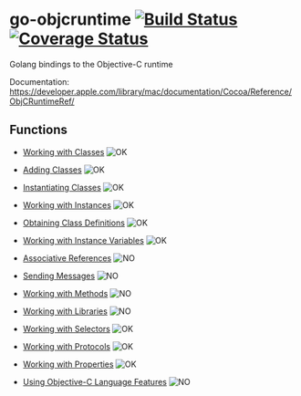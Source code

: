 go-objcruntime [![Build Status](https://travis-ci.org/maxence-charriere/go-objcruntime.svg)](https://travis-ci.org/maxence-charriere/go-objcruntime) [![Coverage Status](https://coveralls.io/repos/maxence-charriere/go-objcruntime/badge.svg?branch=master&service=github&random=)](https://coveralls.io/github/maxence-charriere/go-objcruntime?branch=master)
========

Golang bindings to the Objective-C runtime

Documentation: https://developer.apple.com/library/mac/documentation/Cocoa/Reference/ObjCRuntimeRef/

Functions
---------------

- [Working with Classes](https://developer.apple.com/library/mac/documentation/Cocoa/Reference/ObjCRuntimeRef/#//apple_ref/doc/uid/TP40001418-CH1g-126286)
![OK](https://upload.wikimedia.org/wikipedia/commons/thumb/8/80/Symbol_OK.svg/16px-Symbol_OK.svg.png)

- [Adding Classes](https://developer.apple.com/library/mac/documentation/Cocoa/Reference/ObjCRuntimeRef/#//apple_ref/doc/uid/TP40001418-CH1g-211911)
![OK](https://upload.wikimedia.org/wikipedia/commons/thumb/8/80/Symbol_OK.svg/16px-Symbol_OK.svg.png)

- [Instantiating Classes](https://developer.apple.com/library/mac/documentation/Cocoa/Reference/ObjCRuntimeRef/#//apple_ref/doc/uid/TP40001418-CH1g-119787)
![OK](https://upload.wikimedia.org/wikipedia/commons/thumb/8/80/Symbol_OK.svg/16px-Symbol_OK.svg.png)

- [Working with Instances](https://developer.apple.com/library/mac/documentation/Cocoa/Reference/ObjCRuntimeRef/#//apple_ref/doc/uid/TP40001418-CH1g-125829)
![OK](https://upload.wikimedia.org/wikipedia/commons/thumb/8/80/Symbol_OK.svg/16px-Symbol_OK.svg.png)

- [Obtaining Class Definitions](https://developer.apple.com/library/mac/documentation/Cocoa/Reference/ObjCRuntimeRef/#//apple_ref/doc/uid/TP40001418-CH1g-184642)
![OK](https://upload.wikimedia.org/wikipedia/commons/thumb/8/80/Symbol_OK.svg/16px-Symbol_OK.svg.png)

- [Working with Instance Variables](https://developer.apple.com/library/mac/documentation/Cocoa/Reference/ObjCRuntimeRef/#//apple_ref/doc/uid/TP40001418-CH1g-121206)
![OK](https://upload.wikimedia.org/wikipedia/commons/thumb/8/80/Symbol_OK.svg/16px-Symbol_OK.svg.png)

- [Associative References](https://developer.apple.com/library/mac/documentation/Cocoa/Reference/ObjCRuntimeRef/#//apple_ref/doc/uid/TP40001418-CH1g-SW51)
![NO](https://upload.wikimedia.org/wikipedia/commons/thumb/c/c4/No_icon_red.svg/16px-No_icon_red.svg.png)

- [Sending Messages](https://developer.apple.com/library/mac/documentation/Cocoa/Reference/ObjCRuntimeRef/#//apple_ref/doc/uid/TP40001418-CH1g-88778)
![NO](https://upload.wikimedia.org/wikipedia/commons/thumb/c/c4/No_icon_red.svg/16px-No_icon_red.svg.png)

- [Working with Methods](https://developer.apple.com/library/mac/documentation/Cocoa/Reference/ObjCRuntimeRef/#//apple_ref/doc/uid/TP40001418-CH1g-188234)
![NO](https://upload.wikimedia.org/wikipedia/commons/thumb/c/c4/No_icon_red.svg/16px-No_icon_red.svg.png)

- [Working with Libraries](https://developer.apple.com/library/mac/documentation/Cocoa/Reference/ObjCRuntimeRef/#//apple_ref/doc/uid/TP40001418-CH1g-SW95)
![NO](https://upload.wikimedia.org/wikipedia/commons/thumb/c/c4/No_icon_red.svg/16px-No_icon_red.svg.png)

- [Working with Selectors](https://developer.apple.com/library/mac/documentation/Cocoa/Reference/ObjCRuntimeRef/#//apple_ref/doc/uid/TP40001418-CH1g-88860)
![OK](https://upload.wikimedia.org/wikipedia/commons/thumb/8/80/Symbol_OK.svg/16px-Symbol_OK.svg.png)

- [Working with Protocols](https://developer.apple.com/library/mac/documentation/Cocoa/Reference/ObjCRuntimeRef/#//apple_ref/doc/uid/TP40001418-CH1g-130380)
![OK](https://upload.wikimedia.org/wikipedia/commons/thumb/8/80/Symbol_OK.svg/16px-Symbol_OK.svg.png)

- [Working with Properties](https://developer.apple.com/library/mac/documentation/Cocoa/Reference/ObjCRuntimeRef/#//apple_ref/doc/uid/TP40001418-CH1g-DontLinkElementID_1)
![OK](https://upload.wikimedia.org/wikipedia/commons/thumb/8/80/Symbol_OK.svg/16px-Symbol_OK.svg.png)

- [Using Objective-C Language Features](https://developer.apple.com/library/mac/documentation/Cocoa/Reference/ObjCRuntimeRef/#//apple_ref/doc/uid/TP40001418-CH1g-89902)
![NO](https://upload.wikimedia.org/wikipedia/commons/thumb/c/c4/No_icon_red.svg/16px-No_icon_red.svg.png)
